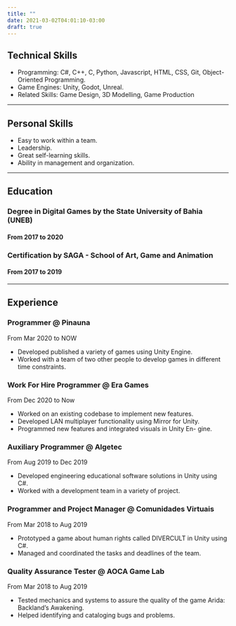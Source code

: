 ```yaml
---
title: ""
date: 2021-03-02T04:01:10-03:00
draft: true
---
```


## Technical Skills
- Programming: C#, C++, C, Python, Javascript, HTML, CSS, Git, Object-Oriented Programming.
- Game Engines: Unity, Godot, Unreal.
- Related Skills: Game Design, 3D Modelling, Game Production

---

## Personal Skills
- Easy to work within a team.
- Leadership.
- Great self-learning skills.
- Ability in management and organization.

---

## Education
### Degree in Digital Games by the State University of Bahia (UNEB)
#### From 2017 to 2020
### Certification by SAGA - School of Art, Game and Animation
#### From 2017 to 2019

---

## Experience
### Programmer @ Pinauna
From Mar 2020 to NOW

- Developed published a variety of games using Unity Engine.
- Worked with a team of two other people to develop games in
different time constraints.

### Work For Hire Programmer @ Era Games
From Dec 2020 to Now

- Worked on an existing codebase to implement new features.
- Developed LAN multiplayer functionality using Mirror for
Unity.
- Programmed new features and integrated visuals in Unity En-
gine.

### Auxiliary Programmer @ Algetec
From Aug 2019 to Dec 2019

- Developed engineering educational software solutions in
Unity using C#.
- Worked with a development team in a variety of project.

### Programmer and Project Manager @ Comunidades Virtuais
From Mar 2018 to Aug 2019

- Prototyped a game about human rights called DIVERCULT in
Unity using C#.
- Managed and coordinated the tasks and deadlines of the
team.

### Quality Assurance Tester @ AOCA Game Lab
From Mar 2018 to Aug 2019

- Tested mechanics and systems to assure the quality of the
game Arida: Backland’s Awakening.
- Helped identifying and cataloging bugs and problems.